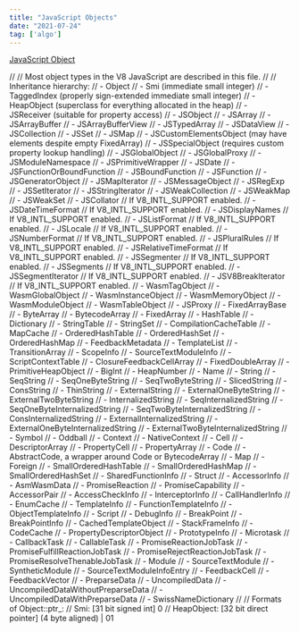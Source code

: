```yaml
---
title: "JavaScript Objects"
date: "2021-07-24"
tag: ['algo']
---
```


[JavaScript Object](https://github.com/v8/v8/blob/master/src/objects/objects.h)

//
// Most object types in the V8 JavaScript are described in this file.
//
// Inheritance hierarchy:
// - Object
//   - Smi          (immediate small integer)
//   - TaggedIndex  (properly sign-extended immediate small integer)
//   - HeapObject   (superclass for everything allocated in the heap)
//     - JSReceiver  (suitable for property access)
//       - JSObject
//         - JSArray
//         - JSArrayBuffer
//         - JSArrayBufferView
//           - JSTypedArray
//           - JSDataView
//         - JSCollection
//           - JSSet
//           - JSMap
//         - JSCustomElementsObject (may have elements despite empty FixedArray)
//           - JSSpecialObject (requires custom property lookup handling)
//             - JSGlobalObject
//             - JSGlobalProxy
//             - JSModuleNamespace
//           - JSPrimitiveWrapper
//         - JSDate
//         - JSFunctionOrBoundFunction
//           - JSBoundFunction
//           - JSFunction
//         - JSGeneratorObject
//         - JSMapIterator
//         - JSMessageObject
//         - JSRegExp
//         - JSSetIterator
//         - JSStringIterator
//         - JSWeakCollection
//           - JSWeakMap
//           - JSWeakSet
//         - JSCollator            // If V8_INTL_SUPPORT enabled.
//         - JSDateTimeFormat      // If V8_INTL_SUPPORT enabled.
//         - JSDisplayNames        // If V8_INTL_SUPPORT enabled.
//         - JSListFormat          // If V8_INTL_SUPPORT enabled.
//         - JSLocale              // If V8_INTL_SUPPORT enabled.
//         - JSNumberFormat        // If V8_INTL_SUPPORT enabled.
//         - JSPluralRules         // If V8_INTL_SUPPORT enabled.
//         - JSRelativeTimeFormat  // If V8_INTL_SUPPORT enabled.
//         - JSSegmenter           // If V8_INTL_SUPPORT enabled.
//         - JSSegments            // If V8_INTL_SUPPORT enabled.
//         - JSSegmentIterator     // If V8_INTL_SUPPORT enabled.
//         - JSV8BreakIterator     // If V8_INTL_SUPPORT enabled.
//         - WasmTagObject
//         - WasmGlobalObject
//         - WasmInstanceObject
//         - WasmMemoryObject
//         - WasmModuleObject
//         - WasmTableObject
//       - JSProxy
//     - FixedArrayBase
//       - ByteArray
//       - BytecodeArray
//       - FixedArray
//         - HashTable
//           - Dictionary
//           - StringTable
//           - StringSet
//           - CompilationCacheTable
//           - MapCache
//         - OrderedHashTable
//           - OrderedHashSet
//           - OrderedHashMap
//         - FeedbackMetadata
//         - TemplateList
//         - TransitionArray
//         - ScopeInfo
//         - SourceTextModuleInfo
//         - ScriptContextTable
//         - ClosureFeedbackCellArray
//       - FixedDoubleArray
//     - PrimitiveHeapObject
//       - BigInt
//       - HeapNumber
//       - Name
//         - String
//           - SeqString
//             - SeqOneByteString
//             - SeqTwoByteString
//           - SlicedString
//           - ConsString
//           - ThinString
//           - ExternalString
//             - ExternalOneByteString
//             - ExternalTwoByteString
//           - InternalizedString
//             - SeqInternalizedString
//               - SeqOneByteInternalizedString
//               - SeqTwoByteInternalizedString
//             - ConsInternalizedString
//             - ExternalInternalizedString
//               - ExternalOneByteInternalizedString
//               - ExternalTwoByteInternalizedString
//         - Symbol
//       - Oddball
//     - Context
//       - NativeContext
//     - Cell
//     - DescriptorArray
//     - PropertyCell
//     - PropertyArray
//     - Code
//     - AbstractCode, a wrapper around Code or BytecodeArray
//     - Map
//     - Foreign
//     - SmallOrderedHashTable
//       - SmallOrderedHashMap
//       - SmallOrderedHashSet
//     - SharedFunctionInfo
//     - Struct
//       - AccessorInfo
//       - AsmWasmData
//       - PromiseReaction
//       - PromiseCapability
//       - AccessorPair
//       - AccessCheckInfo
//       - InterceptorInfo
//       - CallHandlerInfo
//       - EnumCache
//       - TemplateInfo
//         - FunctionTemplateInfo
//         - ObjectTemplateInfo
//       - Script
//       - DebugInfo
//       - BreakPoint
//       - BreakPointInfo
//       - CachedTemplateObject
//       - StackFrameInfo
//       - CodeCache
//       - PropertyDescriptorObject
//       - PrototypeInfo
//       - Microtask
//         - CallbackTask
//         - CallableTask
//         - PromiseReactionJobTask
//           - PromiseFulfillReactionJobTask
//           - PromiseRejectReactionJobTask
//         - PromiseResolveThenableJobTask
//       - Module
//         - SourceTextModule
//         - SyntheticModule
//       - SourceTextModuleInfoEntry
//     - FeedbackCell
//     - FeedbackVector
//     - PreparseData
//     - UncompiledData
//       - UncompiledDataWithoutPreparseData
//       - UncompiledDataWithPreparseData
//     - SwissNameDictionary
//
// Formats of Object::ptr_:
//  Smi:        [31 bit signed int] 0
//  HeapObject: [32 bit direct pointer] (4 byte aligned) | 01